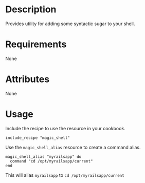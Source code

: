 Description
===========

Provides utility for adding some syntactic sugar to your shell.

Requirements
============

None

Attributes
==========

None

Usage
=====

Include the recipe to use the resource in your cookbook.

    include_recipe "magic_shell"

Use the `magic_shell_alias` resource to create a command alias.

    magic_shell_alias "myrailsapp" do
      command "cd /opt/myrailsapp/current"
    end

This will alias `myrailsapp` to `cd /opt/myrailsapp/current`

